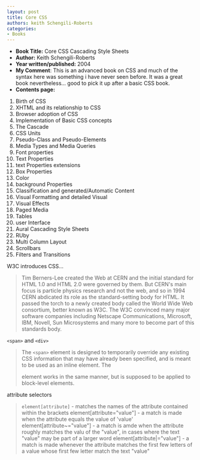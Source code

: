 ```yaml
---
layout: post
title: Core CSS
authors: keith Schengili-Roberts
categories:
- Books
---
```



- **Book Title:** Core CSS Cascading Style Sheets
- **Author:** Keith Schengili-Roberts
- **Year written/published:** 2004
- **My Comment**: This is an advanced book on CSS and much of the syntax here was something i have never seen before. It was a great book nevertheless... good to pick it up after a basic CSS book.
- **Contents page:**

1. Birth of CSS
2. XHTML and its relationship to CSS
3. Browser adoption of CSS
4. Implementation of Basic CSS concepts
5. The Cascade
6. CSS Units
7. Pseudo-Class and Pseudo-Elements
8. Media Types and Media Queries
9. Font properties
10. Text Properties
11. text Properties extensions
12. Box Properties
13. Color
14. background Properties
15. Classification and generated/Automatic Content
16. Visual Formatting and detailed Visual
17. Visual Effects
18. Paged Media
19. Tables
20. user Interface
21. Aural Cascading Style Sheets
22. RUby
23. Multi Column Layout
24. Scrollbars
25. Filters and Transitions

W3C introduces CSS...

> Tim Berners-Lee created the Web at CERN and the initial standard for HTML 1.0 and HTML 2.0 were governed by them. But CERN's main focus is particle physics research and not the web, and so in 1994 CERN abdicated its role as the standard-setting body for HTML. It passed the torch to a newly created body called the World Wide Web consortium, better known as W3C. The W3C convinced many major software companies including Netscape Communications, Microsoft, IBM, Novell, Sun Microsystems and many more to become part of this standards body.

`<span>` and `<div>`

> The `<span>` element is designed to temporarily override any existing CSS information that may have already been specified, and is meant to be used as an inline element. The <div> element works in the same manner, but is supposed to be applied to block-level elements.

attribute selectors

> `element[attribute]` - matches the names of the attribute contained within the brackets element[attribute="value"] - a match is made when the attribute equals the value of 'value' element[attribute~="value"] - a match is amde when the attribute roughly matches the valu of the "value", in cases where the text "value" may be part of a larger word element[attribute|="value"] - a match is made whenever the attribute matches the first few letters of a value whose first few letter match the text "value"
